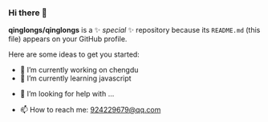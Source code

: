 ### Hi there 👋


**qinglongs/qinglongs** is a ✨ _special_ ✨ repository because its `README.md` (this file) appears on your GitHub profile.

Here are some ideas to get you started:

- 🔭 I’m currently working on chengdu
- 🌱 I’m currently learning javascript
<!-- - 👯 I’m looking to collaborate on ... -->
- 🤔 I’m looking for help with ...
<!-- - 💬 Ask me about ... -->
- 📫 How to reach me: 924229679@qq.com
<!-- - 😄 Pronouns: xiaolong -->
<!-- - ⚡ Fun fact: ... -->


